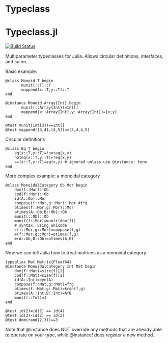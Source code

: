 # Typeclass
Typeclass.jl
============

[![Build Status](https://travis-ci.org/jasonmorton/Typeclass.jl.svg?branch=master)](https://travis-ci.org/jasonmorton/Typeclass.jl)

Multiparameter typeclasses for Julia. Allows circular definitions, interfaces, and so on.

Basic example:
```
@class Monoid T begin
       munit(::T)::T
       mappend(x::T,y::T)::T
end

@instance Monoid Array{Int} begin
       munit(::Array{Int})=Int[]
       mappend(x::Array{Int},y::Array{Int})=[x;y]
end
    
@test munit(Int[3])==Int[]
@test mappend([3,4],[4,5])==[3,4,4,5]
```

Circular definitions
```
@class Eq T begin
    eq(x::T,y::T)=!noteq(x,y)
    noteq(x::T,y::T)=!eq(x,y)
    ==(x::T,y::T)=eq(x,y) # ignored unless use @instance! form
end
```

More complex example: a monoidal category
```
@class MonoidalCategory Ob Mor begin
    dom(f::Mor)::Ob
    cod(f::Mor)::Ob
    id(A::Ob)::Mor
    compose(f::Mor,g::Mor)::Mor #f*g
    otimes(f::Mor,g::Mor)::Mor
    otimes(A::Ob,B::Ob)::Ob
    munit(::Ob)::Ob
    munit(f::Mor)=munit(dom(f))
    # syntax, using unicode
    ∘(f::Mor,g::Mor)=compose(f,g)
    ⊗(f::Mor,g::Mor)=otimes(f,g)
    ⊗(A::Ob,B::Ob)=otimes(A,B)
end
```

Now we can tell Julia how to treat matrices as a monoidal category.

```
typealias Mat Matrix{Float64}
@instance MonoidalCategory Int Mat begin
    dom(f::Mat)=size(f)[2]
    cod(f::Mat)=size(f)[1]
    id(A::Int)=eye(A)
    compose(f::Mat,g::Mat)=f*g
    otimes(f::Mat,g::Mat)=kron(f,g)
    otimes(A::Int,B::Int)=A*B
    munit(::Int)=1
end

@test id(2)⊗id(2) == id(4)
@test id(2)∘id(2) == id(2)
@test dom(rand(2,3))==3
```

Note that 
    @instance
does NOT override any methods that are already able to operate on your type, while 
    @instance!
does register a new method.